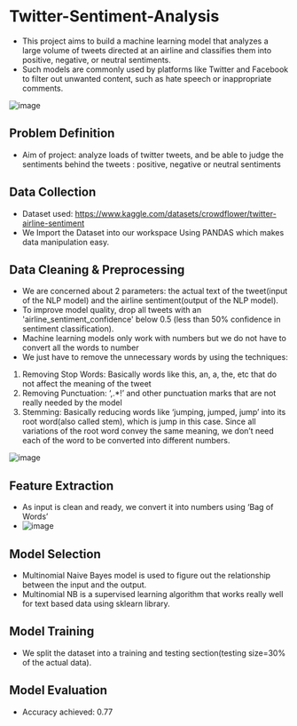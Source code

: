 # Twitter-Sentiment-Analysis
- This project aims to build a machine learning model that analyzes a large volume of tweets directed at an airline and classifies them into positive, negative, or neutral sentiments.
- Such models are commonly used by platforms like Twitter and Facebook to filter out unwanted content, such as hate speech or inappropriate comments.
  
![image](https://github.com/user-attachments/assets/e54b24b6-58cc-4372-a634-ce00ccd210de)


## Problem Definition
-	Aim of project: analyze loads of twitter tweets, and be able to judge the sentiments behind the tweets : positive, negative or neutral sentiments

## Data Collection
-	Dataset used: https://www.kaggle.com/datasets/crowdflower/twitter-airline-sentiment
-	We Import the Dataset into our workspace Using PANDAS  which makes data manipulation easy.

## Data Cleaning & Preprocessing
-	We are concerned about 2 parameters: the actual text of the tweet(input of the NLP model) and the airline sentiment(output of the NLP model).
-	To improve model quality, drop all tweets with an 'airline_sentiment_confidence' below 0.5 (less than 50% confidence in sentiment classification).
-	Machine learning models only work with numbers but we do not have to convert all the words to number
- We just have to remove the unnecessary words by using the techniques:
1.	Removing Stop Words: Basically words like this, an, a, the, etc that do not affect the meaning of the tweet
2.	Removing Punctuation: ‘,.*!’ and other punctuation marks that are not really needed by the model
3.	Stemming: Basically reducing words like ‘jumping, jumped, jump’ into its root word(also called stem), which is jump in this case. Since all variations of the root word convey the same meaning, we don’t need each of the word to be converted into different numbers.
   
   ![image](https://github.com/user-attachments/assets/073d59d0-70e6-46be-aece-0ea739c18c1e)
   

## Feature Extraction
- As input is clean and ready, we convert it into numbers using ‘Bag of Words’
- 
  ![image](https://github.com/user-attachments/assets/68d02189-e4cb-4273-8612-2535cfa4eca8)

## Model Selection
-	Multinomial Naive Bayes model is used to figure out the relationship between the input and the output.
-	Multinomial NB is a supervised learning algorithm that works really well for text based data using sklearn library. 

 ## Model Training
-	We split the dataset into a training and testing section(testing size=30% of the actual data).

## Model Evaluation
- Accuracy achieved: 0.77




